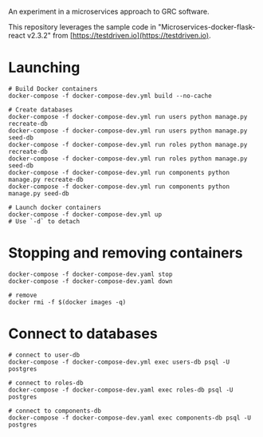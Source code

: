 An experiment in a microservices approach to GRC software.

This repository leverages the sample code in "Microservices-docker-flask-react v2.3.2" from
[https://testdriven.io](https://testdriven.io).

# Launching

```
# Build Docker containers
docker-compose -f docker-compose-dev.yml build --no-cache

# Create databases
docker-compose -f docker-compose-dev.yml run users python manage.py recreate-db
docker-compose -f docker-compose-dev.yml run users python manage.py seed-db
docker-compose -f docker-compose-dev.yml run roles python manage.py recreate-db
docker-compose -f docker-compose-dev.yml run roles python manage.py seed-db
docker-compose -f docker-compose-dev.yml run components python manage.py recreate-db
docker-compose -f docker-compose-dev.yml run components python manage.py seed-db

# Launch docker containers
docker-compose -f docker-compose-dev.yml up
# Use `-d` to detach

```

# Stopping and removing containers
```
docker-compose -f docker-compose-dev.yaml stop
docker-compose -f docker-compose-dev.yaml down

# remove
docker rmi -f $(docker images -q)
```

# Connect to databases

```
# connect to user-db
docker-compose -f docker-compose-dev.yml exec users-db psql -U postgres

# connect to roles-db
docker-compose -f docker-compose-dev.yaml exec roles-db psql -U postgres

# connect to components-db
docker-compose -f docker-compose-dev.yaml exec components-db psql -U postgres
```
